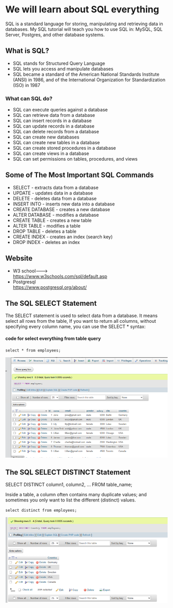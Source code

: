 # We will learn about SQL everything

SQL is a standard language for storing, manipulating and retrieving data in databases.
My SQL tutorial will teach you how to use SQL in: MySQL, SQL Server,  Postgres, and other database systems.

## What is SQL?
 - SQL stands for Structured Query Language
 - SQL lets you access and manipulate databases
 - SQL became a standard of the American National Standards Institute (ANSI) in 1986, and of the International Organization for Standardization (ISO) in 1987

 ### What can SQL do?

 - SQL can execute queries against a database
- SQL can retrieve data from a database
- SQL can insert records in a database
- SQL can update records in a database
- SQL can delete records from a database
- SQL can create new databases
- SQL can create new tables in a database
- SQL can create stored procedures in a database
- SQL can create views in a database
- SQL can set permissions on tables, procedures, and views 

## Some of The Most Important SQL Commands

- SELECT - extracts data from a database
- UPDATE - updates data in a database
- DELETE - deletes data from a database
- INSERT INTO - inserts new data into a database
- CREATE DATABASE - creates a new database
- ALTER DATABASE - modifies a database
- CREATE TABLE - creates a new table
- ALTER TABLE - modifies a table
- DROP TABLE - deletes a table
- CREATE INDEX - creates an index (search key)
- DROP INDEX - deletes an index

## Website
- W3 school--->  
<https://www.w3schools.com/sql/default.asp>
- Postgresql    
<https://www.postgresql.org/about/>

## The SQL SELECT Statement
The SELECT statement is used to select data from a database. It means select all rows from the table, If you want to return all columns, without specifying every column name, you can use the SELECT * syntax:
  #### code for select everything from table query
  `select * from employees;`

  ![select query image](/img/select_command.PNG)

  ## The SQL SELECT DISTINCT Statement
 SELECT DISTINCT column1, column2, ...
FROM table_name;

Inside a table, a column often contains many duplicate values; and sometimes you only want to list the different (distinct) values.

`select distinct from employees;`

  ![select query image](/img/distinct.PNG)



